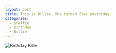 ```yaml
---
layout: post
title: This is Billie. She turned five yesterday.
categories:
  - staffie
  - birthday
  - Billie
---
```

![Birthday Billie](http://farm6.staticflickr.com/5546/9226049484_9a6e3952af_o.jpg)
